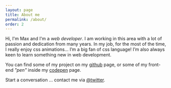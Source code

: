 ```yaml
---
layout: page
title: About me
permalink: /about/
order: 2
---
```

Hi, I'm Max and I'm a *web developer*.  I am working in this area with a lot of passion and dedication from many years. In my job, for the most of the time, I really enjoy css animations… I’m a big fan of css language! I’m also always keen to learn something new in web development.

<!-- If you are looking for a passionate web developer and you are in the South of UK please contact me. -->

You can find some of my project on my [github](https://github.com/huckbit) page, or some of my front-end _"pen"_ inside my [codepen](http://codepen.io/huckbit/) page.

Start a conversation ... contact me via [@twitter](https://twitter.com/@huckbit).

